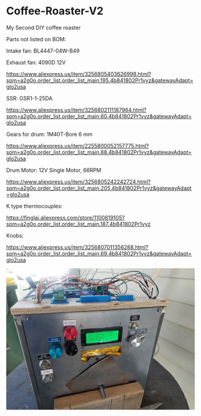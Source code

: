 # Coffee-Roaster-V2
My Second DIY coffee roaster

Parts not listed on BOM:

Intake fan: BL4447-04W-B49

Exhaust fan: 4090D 12V

https://www.aliexpress.us/item/3256805403626998.html?spm=a2g0o.order_list.order_list_main.195.4b841802Pr1vyz&gatewayAdapt=glo2usa

SSR: GSR1-1-25DA

https://www.aliexpress.us/item/3256802111187964.html?spm=a2g0o.order_list.order_list_main.60.4b841802Pr1vyz&gatewayAdapt=glo2usa

Gears for drum: 1M40T-Bore 6 mm

https://www.aliexpress.us/item/2255800052157775.html?spm=a2g0o.order_list.order_list_main.88.4b841802Pr1vyz&gatewayAdapt=glo2usa

Drum Motor: 12V Single Motor, 66RPM

https://www.aliexpress.us/item/3256805242242724.html?spm=a2g0o.order_list.order_list_main.205.4b841802Pr1vyz&gatewayAdapt=glo2usa

K type thermocouples:

https://finglai.aliexpress.com/store/1100819105?spm=a2g0o.order_list.order_list_main.187.4b841802Pr1vyz

Knobs:

https://www.aliexpress.us/item/3256807011356288.html?spm=a2g0o.order_list.order_list_main.69.4b841802Pr1vyz&gatewayAdapt=glo2usa

![roaster](https://github.com/chrissavage2300/Coffee-Roaster-V2/blob/main/20250221_132231.jpg?raw=true)
